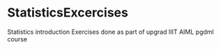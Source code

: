 # StatisticsExcercises
Statistics introduction Exercises done as part of upgrad IIIT AIML pgdml course
